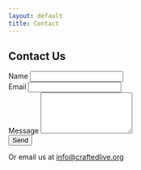 ```yaml
---
layout: default
title: Contact
---
```


<section class="mb-12">
  <h2 class="text-[#b38728] border-b-2 border-[#e5d6b8] pb-1 text-2xl font-semibold mb-4">Contact Us</h2>
  <form name="contact" method="POST" data-netlify="true" class="max-w-lg mx-auto bg-white p-6 rounded-lg shadow">
    <input type="hidden" name="form-name" value="contact">
    <div class="mb-4">
      <label for="name" class="block text-[#623D25] font-semibold mb-1">Name</label>
      <input type="text" id="name" name="name" required class="w-full border border-[#e5d6b8] rounded px-3 py-2 focus:outline-none focus:ring-2 focus:ring-[#b38728]">
    </div>
    <div class="mb-4">
      <label for="email" class="block text-[#623D25] font-semibold mb-1">Email</label>
      <input type="email" id="email" name="email" required class="w-full border border-[#e5d6b8] rounded px-3 py-2 focus:outline-none focus:ring-2 focus:ring-[#b38728]">
    </div>
    <div class="mb-4">
      <label for="message" class="block text-[#623D25] font-semibold mb-1">Message</label>
      <textarea id="message" name="message" rows="5" required class="w-full border border-[#e5d6b8] rounded px-3 py-2 focus:outline-none focus:ring-2 focus:ring-[#b38728]"></textarea>
    </div>
    <button type="submit" class="bg-[#b38728] text-white font-semibold px-6 py-2 rounded hover:bg-[#a07a22] transition">Send</button>
  </form>
  <p class="mt-6 text-center text-[#623D25]">Or email us at <a href="mailto:info@craftedlive.org" class="underline text-[#b38728]">info@craftedlive.org</a></p>
</section>
